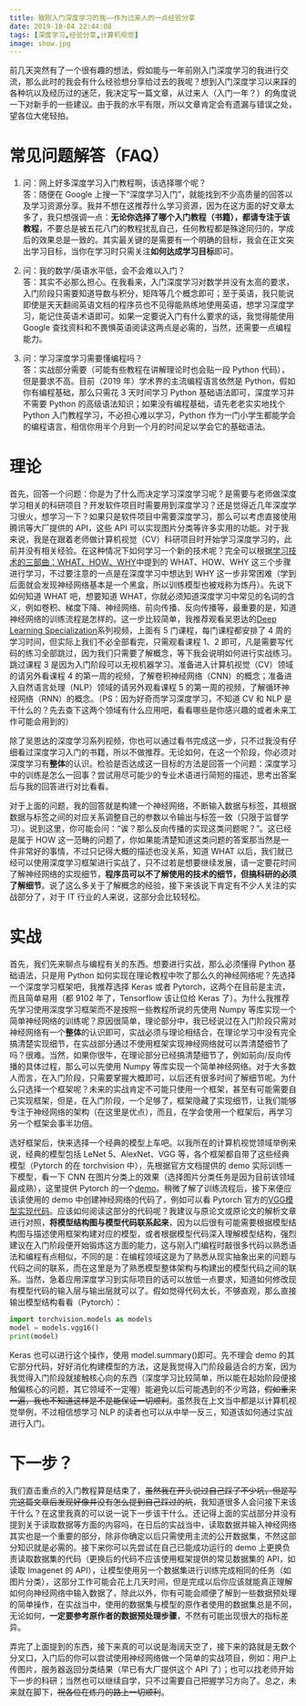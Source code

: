 ```yaml
---
title: 致刚入门深度学习的我——作为过来人的一点经验分享
date: 2019-10-04 22:44:08
tags: [深度学习,经验分享,计算机视觉]
image: show.jpg
---
```


前几天突然有了一个很有趣的想法，假如能与一年前刚入门深度学习的我进行交流，那么此时的我会有什么经验想分享给过去的我呢？想到入门深度学习以来踩的各种坑以及经历过的迷茫，我决定写一篇文章，从过来人（入门一年？）的角度说一下对新手的一些建议。由于我的水平有限，所以文章肯定会有遗漏与错误之处，望各位大佬轻拍。

# 常见问题解答（FAQ）

1. 问：网上好多深度学习入门教程啊，该选择哪个呢？  
答：随便在 Google 上搜一下“深度学习入门”，就能找到不少高质量的回答以及学习资源分享。我并不想在这推荐什么学习资源，因为在这方面的好文章太多了，我只想强调一点：**无论你选择了哪个入门教程（书籍），都请专注于该教程**，不要总是被五花八门的教程扰乱自己，任何教程都是殊途同归的，学成后的效果总是一致的。其实最关键的是需要有一个明确的目标，我会在正文突出学习目标，当你在学习时只需关注**如何达成学习目标**即可。


2. 问：我的数学/英语水平低，会不会难以入门？  
答：其实不必那么担心。在我看来，入门深度学习对数学并没有太高的要求，入门阶段只需要知道导数与积分，矩阵等几个概念即可；至于英语，我只能说即使是天天翻阅英语文档的程序员也不见得能熟练地使用英语，想学习深度学习，能记住英语术语即可。如果一定要说入门有什么要求的话，我觉得能使用 Google 查找资料和不畏惧英语阅读这两点是必需的，当然，还需要一点编程能力。  

3. 问：学习深度学习需要懂编程吗？  
答：实战部分需要（可能有些教程在讲解理论时也会贴一段 Python 代码），但是要求不高。目前（2019 年）学术界的主流编程语言依然是 Python，假如你有编程基础，那么只需花 3 天时间学习 Python 基础语法即可，深度学习并不需要 Python 的高级语法知识；如果没有编程基础，请先老老实实地找个 Python 入门教程学习，不必担心难以学习，Python 作为一门小学生都能学会的编程语言，相信你用半个月到一个月的时间足以学会它的基础语法。

# 理论
首先，回答一个问题：你是为了什么而决定学习深度学习呢？是需要与老师做深度学习相关的科研项目？开发软件项目时需要用到深度学习？还是觉得近几年深度学习很火，想学习一下？如果只是软件项目中需要深度学习，那么可以考虑直接使用腾讯等大厂提供的 API，这些 API 可以实现图片分类等许多实用的功能。对于我来说，我是在跟着老师做计算机视觉（CV）科研项目时开始学习深度学习的，此前并没有相关经验。在这种情况下如何学习一个新的技术呢？完全可以根据[学习技术的三部曲：WHAT、HOW、WHY](https://program-think.blogspot.com/2009/02/study-technology-in-three-steps.html)中提到的 WHAT、HOW、WHY 这三个步骤进行学习，不过要注意的一点是在深度学习中想达到 WHY 这一步非常困难（学到后面就会发现神经网络基本是一个黑盒，所以训练模型也被戏称为炼丹）。先说下如何知道 WHAT 吧，想要知道 WHAT，你就必须知道深度学习中常见的名词的含义，例如卷积、梯度下降、神经网络、前向传播、反向传播等，最重要的是，知道神经网络的训练流程是怎样的。这一步比较简单，我推荐观看吴恩达的[Deep Learning Specialization](https://www.coursera.org/specializations/deep-learning)系列视频，上面有 5 门课程，每门课程都安排了 4 周的学习时间，但实际上我们不必全部看完，只需观看课程 1、2 即可，凡是需要写代码的练习全部跳过，因为我们只需要了解概念，等下我会说明如何进行实战练习。跳过课程 3 是因为入门阶段可以无视机器学习。准备进入计算机视觉（CV）领域的请另外看课程 4 的第一周的视频，了解卷积神经网络（CNN）的概念；准备进入自然语言处理（NLP）领域的请另外观看课程 5 的第一周的视频，了解循环神经网络（RNN）的概念。（PS：因为好奇而学习深度学习，不知道 CV 和 NLP 是干什么的？先去查下这两个领域有什么应用吧，看看哪些是你感兴趣的或者未来工作可能会用到的） 

除了吴恩达的深度学习系列视频，你也可以通过看书完成这一步，只不过我没有仔细看过深度学习入门的书籍，所以不做推荐。无论如何，在这一个阶段，你必须对深度学习有**整体**的认识。检验是否达成这一目标的方法是回答一个问题：深度学习中的训练是怎么一回事？尝试用尽可能少的专业术语进行简短的描述，思考出答案后与我的回答进行对比看看。  

对于上面的问题，我的回答就是构建一个神经网络，不断输入数据与标签，其根据数据与标签之间的对应关系调整自己的参数以令输出与标签一致（只限于监督学习）。说到这里，你可能会问：“诶？那么反向传播的实现这类问题呢？”。这已经是属于 HOW 这一范畴的问题了，你如果能清楚知道这类问题的答案那当然是一件非常好的事情，不过只记得大概的描述也没关系，知道 WHAT 以后，我们就已经可以使用深度学习框架进行实战了，只不过若是想要继续发展，请一定要花时间了解神经网络的实现细节，**程序员可以不了解使用的技术的细节，但搞科研的必须了解细节**。说了这么多关于了解概念的经验，接下来该说下肯定有不少人关注的实战部分了，对于 IT 行业的人来说，这部分会比较轻松。    

# 实战
首先，我们先来聊点与编程有关的东西。想要进行实战，那么必须懂得 Python 基础语法，只是用 Python 如何实现在理论教程中吹了那么久的神经网络呢？先选择一个深度学习框架吧，我推荐选择 Keras 或者 Pytorch，这两个在目前是主流，而且简单易用（都 9102 年了，Tensorflow 该让位给 Keras 了）。为什么我推荐先学习使用深度学习框架而不是按照一些教程所说的先使用 Numpy 等库实现一个简单神经网络的训练呢？原因很简单，理论部分中，我已经说过在入门阶段只需对神经网络有一个**整体**的认识即可，实战必须与理论相结合，在理论学习中没有完全搞清楚实现细节，在实战部分通过不使用框架实现神经网络就可以弄清楚细节了吗？很难。当然，如果你很牛，在理论部分已经搞清楚细节了，例如前向/反向传播的具体过程，那么可以先使用 Numpy 等库实现一个简单神经网络。对于大多数人而言，在入门阶段，只需要掌握大概即可，以后还有很多时间了解细节呢。为什么只选择一个框架呢？未来的实战肯定不可能只使用一个框架，甚至有可能需要自己实现框架，但是，在入门阶段，一个足够了，框架隐藏了实现细节，让我们能够专注于神经网络的架构（在这里是优点），而且，在学会使用一个框架后，再学习另一个框架会事半功倍。

选好框架后，快来选择一个经典的模型上车吧。以我所在的计算机视觉领域举例来说，经典的模型包括 LeNet 5、AlexNet、VGG 等，各个框架都自带了这些经典模型（Pytorch 的在 torchvision 中），先根据官方文档提供的 demo 实际训练一下模型，看一下 CNN 在图片分类上的效果（选择图片分类任务是因为目前该领域最成熟），这里提供 Pytorch 的一个[demo](https://github.com/pytorch/examples/blob/master/imagenet/README.md)。稍微了解了训练流程后，接下来便应该读使用的 demo 中创建神经网络的代码了，例如可以看 Pytorch 官方的[VGG模型实现代码](https://github.com/pytorch/vision/blob/master/torchvision/models/vgg.py)。应该如何阅读这部分的代码呢？我建议与原论文或原论文的解析文章进行对照，**将模型结构图与模型代码联系起来**，因为以后很有可能需要根据模型结构图与描述使用框架构建对应的模型，或者根据模型代码深入理解模型结构，强烈建议在入门阶段便开始锻炼这方面的能力，这与刚入门编程时敲很多代码以熟悉语法和编程有点相似，不同的是：在编程领域这是为了熟悉从现实抽象出来的问题与代码之间的联系，而在这里是为了熟悉模型整体架构与构建出的模型代码之间的联系。当然，急着应用深度学习到实际项目的话可以放低一点要求，知道如何修改现有模型代码的输入层与输出层就可以了。假如觉得代码太长，不够直观，那么直接输出模型结构看看（Pytorch）：   

```Python
import torchvision.models as models
model = models.vgg16()
print(model)
```

Keras 也可以进行这个操作，使用 model.summary()即可。先不理会 demo 的其它部分代码，好好消化构建模型的方法，这是我觉得入门阶段最适合的方案，因为我觉得入门阶段就接触核心向的东西（深度学习比较简单，所以能在起始阶段便接触偏核心的问题，其它领域不一定喔）能避免以后可能遇到的不少弯路，~~假如重来一遍，我也不知道这样是不是能保证一切顺利~~。虽然我在上文当中都是以计算机视觉举例，不过相信想学习 NLP 的读者也可以从中举一反三，知道该如何通过实战进行入门。

# 下一步？
我们直击重点的入门教程算是结束了，~~虽然我在开头说过自己踩了不少坑，但是写完这篇文章后发现好像并没有怎么提到自己踩过的坑~~，我知道很多人会问接下来该干什么？在这里我真的可以说一说下一步该干什么。还记得上面的实战部分并没有提到关于读取数据等方面的内容吗，在日后的实战当中，读取数据并输入神经网络其实也是一个重要的部分，除非你确定以后只需使用主流的公开数据集，不然这部分知识就是必需的。接下来你可以先尝试在自己已能成功运行的 demo 上更换负责读取数据集的代码（更换后的代码不应该使用框架提供的常见数据集的 API，如读取 Imagenet 的 API），让模型使用另一个数据集进行训练完成相同的任务（如图片分类），这部分工作可能会花上几天时间，但是完成以后你应该就能真正理解如何向神经网络中输入数据了，除此以外，你有可能会顺便了解到一些数据预处理的简单操作，在实战当中，使用的数据集与模型的原作者使用的数据集总是不同，无论如何，**一定要参考原作者的数据预处理步骤**，不然有可能出现很大的指标差异。    

弄完了上面提到的东西，接下来真的可以说是海阔天空了，接下来的路就是无数个分叉口，入门后的你可以尝试使用神经网络做一个简单的实战项目，例如：用户上传图片，服务器返回分类结果（早已有大厂提供这个 API 了）；也可以找老师开始下一步的科研；当然也可以继续自学，只不过需要自己把握学习方向了。总之，未来就在脚下，~~祝各位在炼丹的路上一切顺利~~。




